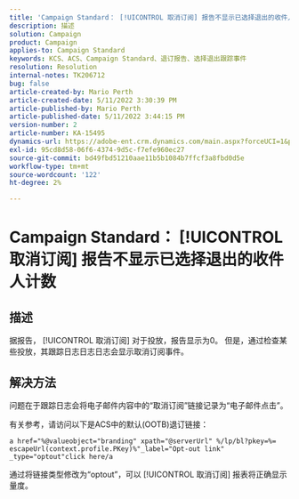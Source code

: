```yaml
---
title: 'Campaign Standard： [!UICONTROL 取消订阅] 报告不显示已选择退出的收件人计数'
description: 描述
solution: Campaign
product: Campaign
applies-to: Campaign Standard
keywords: KCS、ACS、Campaign Standard、退订报告、选择退出跟踪事件
resolution: Resolution
internal-notes: TK206712
bug: false
article-created-by: Mario Perth
article-created-date: 5/11/2022 3:30:39 PM
article-published-by: Mario Perth
article-published-date: 5/11/2022 3:44:15 PM
version-number: 2
article-number: KA-15495
dynamics-url: https://adobe-ent.crm.dynamics.com/main.aspx?forceUCI=1&pagetype=entityrecord&etn=knowledgearticle&id=6733084f-3fd1-ec11-a7b5-0022480a8d10
exl-id: 95cd8d58-06f6-4374-9d5c-f7efe960ec27
source-git-commit: bd49fbd51210aae11b5b1084b7ffcf3a8fbd0d5e
workflow-type: tm+mt
source-wordcount: '122'
ht-degree: 2%

---
```


# Campaign Standard： [!UICONTROL 取消订阅] 报告不显示已选择退出的收件人计数

## 描述


据报告， [!UICONTROL 取消订阅] 对于投放，报告显示为0。 但是，通过检查某些投放，其跟踪日志日志日志会显示取消订阅事件。


## 解决方法


问题在于跟踪日志会将电子邮件内容中的“取消订阅”链接记录为“电子邮件点击”。

有关参考，请访问以下是ACS中的默认(OOTB)退订链接：

```
a href="%@valueobject="branding" xpath="@serverUrl" %/lp/bl?pkey=%= escapeUrl(context.profile.PKey)%"_label="Opt-out link" _type="optout"click here/a
```

通过将链接类型修改为“optout”，可以 [!UICONTROL 取消订阅] 报表将正确显示量度。
